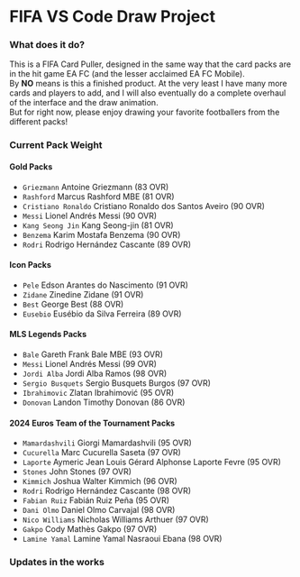 # FIFA VS Code Draw Project

### What does it do?
This is a FIFA Card Puller, designed in the same way that the card packs are in the hit game EA FC (and the lesser acclaimed EA FC Mobile). <br />
By **NO** means is this a finished product. At the very least I have many more cards and players to add, and I will also eventually do a complete overhaul of the interface and the draw animation.<br />
But for right now, please enjoy drawing your favorite footballers from the different packs!

### Current Pack Weight
#### Gold Packs
- `Griezmann` Antoine Griezmann (83 OVR)
- `Rashford` Marcus Rashford MBE (81 OVR)
- `Cristiano Ronaldo` Cristiano Ronaldo dos Santos Aveiro (90 OVR)
- `Messi` Lionel Andrés Messi (90 OVR)
- `Kang Seong Jin` Kang Seong-jin (81 OVR)
- `Benzema` Karim Mostafa Benzema (90 OVR)
- `Rodri` Rodrigo Hernández Cascante (89 OVR)
#### Icon Packs
- `Pele` Edson Arantes do Nascimento (91 OVR)
- `Zidane` Zinedine Zidane (91 OVR)
- `Best` George Best (88 OVR)
- `Eusebio` Eusébio da Silva Ferreira (89 OVR)
#### MLS Legends Packs
- `Bale` Gareth Frank Bale MBE (93 OVR)
- `Messi` Lionel Andrés Messi (99 OVR)
- `Jordi Alba` Jordi Alba Ramos (98 OVR)
- `Sergio Busquets` Sergio Busquets Burgos (97 OVR)
- `Ibrahimovic` Zlatan Ibrahimović (95 OVR)
- `Donovan` Landon Timothy Donovan (86 OVR)
#### 2024 Euros Team of the Tournament Packs
- `Mamardashvili` Giorgi Mamardashvili (95 OVR)
- `Cucurella` Marc Cucurella Saseta (97 OVR)
- `Laporte` Aymeric Jean Louis Gérard Alphonse Laporte Fevre (95 OVR)
- `Stones` John Stones (97 OVR)
- `Kimmich` Joshua Walter Kimmich (96 OVR)
- `Rodri` Rodrigo Hernández Cascante (98 OVR)
- `Fabian Ruiz` Fabián Ruiz Peña (95 OVR)
- `Dani Olmo` Daniel Olmo Carvajal (98 OVR)
- `Nico Williams` Nicholas Williams Arthuer (97 OVR)
- `Gakpo` Cody Mathès Gakpo (97 OVR)
- `Lamine Yamal` Lamine Yamal Nasraoui Ebana (98 OVR)

### Updates in the works
